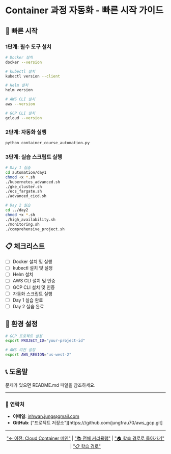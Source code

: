 # Container 과정 자동화 - 빠른 시작 가이드


## 🚀 빠른 시작

### 1단계: 필수 도구 설치
```bash
# Docker 설치
docker --version

# kubectl 설치
kubectl version --client

# Helm 설치
helm version

# AWS CLI 설치
aws --version

# GCP CLI 설치
gcloud --version
```

### 2단계: 자동화 실행
```bash
python container_course_automation.py
```

### 3단계: 실습 스크립트 실행
```bash
# Day 1 실습
cd automation/day1
chmod +x *.sh
./kubernetes_advanced.sh
./gke_cluster.sh
./ecs_fargate.sh
./advanced_cicd.sh

# Day 2 실습
cd ../day2
chmod +x *.sh
./high_availability.sh
./monitoring.sh
./comprehensive_project.sh
```

## 📋 체크리스트

- [ ] Docker 설치 및 실행
- [ ] kubectl 설치 및 설정
- [ ] Helm 설치
- [ ] AWS CLI 설치 및 인증
- [ ] GCP CLI 설치 및 인증
- [ ] 자동화 스크립트 실행
- [ ] Day 1 실습 완료
- [ ] Day 2 실습 완료

## 🔧 환경 설정

```bash
# GCP 프로젝트 설정
export PROJECT_ID="your-project-id"

# AWS 리전 설정
export AWS_REGION="us-west-2"
```

## 📞 도움말

문제가 있으면 README.md 파일을 참조하세요.


---


### 📧 연락처
- **이메일**: inhwan.jung@gmail.com
- **GitHub**: ["프로젝트 저장소"][https:///github.com/jungfrau70/aws_gcp.git]

---



<div align="center">

["← 이전: Cloud Container 메인"](README.md) | ["📚 전체 커리큘럼"](curriculum.md) | ["🏠 학습 경로로 돌아가기"](index.md) | ["📋 학습 경로"](learning-path.md)

</div>
